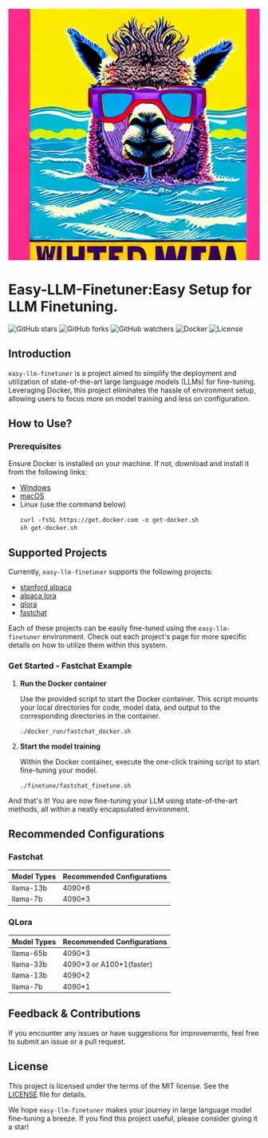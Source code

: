 <p align="center">
    <img src="./assets/logo.jpg" alt="logo">
</p>

# Easy-LLM-Finetuner:Easy Setup for LLM Finetuning.

![GitHub stars](https://img.shields.io/github/stars/Antlera/easy-llm-finetuner?style=social)
![GitHub forks](https://img.shields.io/github/forks/Antlera/easy-llm-finetuner?style=social)
![GitHub watchers](https://img.shields.io/github/watchers/Antlera/easy-llm-finetuner?style=social)
![Docker](https://img.shields.io/badge/Docker-Supported-blue)
![License](https://img.shields.io/github/license/Antlera/easy-llm-finetuner)
## Introduction

`easy-llm-finetuner` is a project aimed to simplify the deployment and utilization of state-of-the-art large language models (LLMs) for fine-tuning. Leveraging Docker, this project eliminates the hassle of environment setup, allowing users to focus more on model training and less on configuration.

## How to Use?

### Prerequisites

Ensure Docker is installed on your machine. If not, download and install it from the following links:

- [Windows](https://download.docker.com/win/stable/Docker%20for%20Windows%20Installer.exe)
- [macOS](https://download.docker.com/mac/stable/Docker.dmg)
- Linux (use the command below)
  ```shell
  curl -fsSL https://get.docker.com -o get-docker.sh
  sh get-docker.sh
  ```

## Supported Projects

Currently, `easy-llm-finetuner` supports the following projects:

- [stanford alpaca](https://github.com/tatsu-lab/stanford_alpaca)
- [alpaca lora](https://github.com/tloen/alpaca-lora)
- [qlora](https://github.com/artidoro/qlora)
- [fastchat](https://github.com/lm-sys/FastChat)

Each of these projects can be easily fine-tuned using the `easy-llm-finetuner` environment. Check out each project's page for more specific details on how to utilize them within this system.

### Get Started - Fastchat Example

1. **Run the Docker container**

   Use the provided script to start the Docker container. This script mounts your local directories for code, model data, and output to the corresponding directories in the container.

   ```shell
   ./docker_run/fastchat_docker.sh
   ```

2. **Start the model training**

   Within the Docker container, execute the one-click training script to start fine-tuning your model.

   ```shell
   ./finetune/fastchat_finetune.sh
   ```

And that's it! You are now fine-tuning your LLM using state-of-the-art methods, all within a neatly encapsulated environment.

## Recommended Configurations

### Fastchat

| Model Types | Recommended Configurations |
|-------------|----------------------------|
| llama-13b    | 4090*8                     |
| llama-7b     | 4090*3                     |


### QLora

| Model Types | Recommended Configurations |
|-------------|----------------------------|
| llama-65b     | 4090*3                     |
| llama-33b     | 4090*3 or A100\*1(faster)                     |
| llama-13b    | 4090*2                     |
| llama-7b    | 4090*1                    |

## Feedback & Contributions

If you encounter any issues or have suggestions for improvements, feel free to submit an issue or a pull request.

## License

This project is licensed under the terms of the MIT license. See the [LICENSE](LICENSE) file for details.

We hope `easy-llm-finetuner` makes your journey in large language model fine-tuning a breeze. If you find this project useful, please consider giving it a star!

